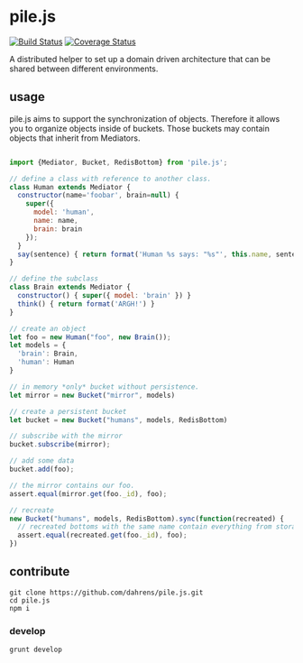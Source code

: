 # pile.js

[![Build Status](https://travis-ci.org/dahrens/pile.js.svg?branch=master)](https://travis-ci.org/dahrens/pile.js)
[![Coverage Status](https://coveralls.io/repos/github/dahrens/pile.js/badge.svg?branch=master)](https://coveralls.io/github/dahrens/pile.js?branch=master)

A distributed helper to set up a domain driven architecture
that can be shared between different environments.

## usage

pile.js aims to support the synchronization of objects.
Therefore it allows you to organize objects inside of buckets.
Those buckets may contain objects that inherit from Mediators.

```javascript

import {Mediator, Bucket, RedisBottom} from 'pile.js';

// define a class with reference to another class.
class Human extends Mediator {
  constructor(name='foobar', brain=null) {
    super({
      model: 'human',
      name: name,
      brain: brain
    });
  }
  say(sentence) { return format('Human %s says: "%s"', this.name, sentence); }
}

// define the subclass
class Brain extends Mediator {
  constructor() { super({ model: 'brain' }) }
  think() { return format('ARGH!') }
}

// create an object
let foo = new Human("foo", new Brain());
let models = {
  'brain': Brain,
  'human': Human
}

// in memory *only* bucket without persistence.
let mirror = new Bucket("mirror", models)

// create a persistent bucket
let bucket = new Bucket("humans", models, RedisBottom)

// subscribe with the mirror
bucket.subscribe(mirror);

// add some data
bucket.add(foo);

// the mirror contains our foo.
assert.equal(mirror.get(foo._id), foo);

// recreate
new Bucket("humans", models, RedisBottom).sync(function(recreated) {
  // recreated bottoms with the same name contain everything from storage.
  assert.equal(recreated.get(foo._id), foo);
})

```

## contribute

```
git clone https://github.com/dahrens/pile.js.git
cd pile.js
npm i
```

### develop

```
grunt develop
```
